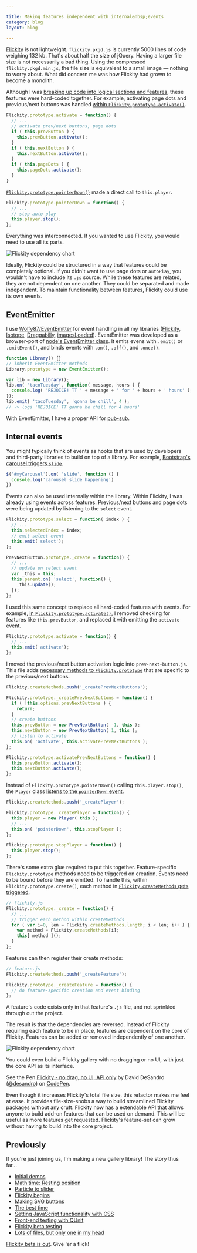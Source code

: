 ```yaml
---

title: Making features independent with internal&nbsp;events
category: blog
layout: blog

---
```


[Flickity](http://flickity.metafizzy.co) is not lightweight. `flickity.pkgd.js` is currently 5000 lines of code weighing 132 kb. That's about half the size of jQuery. Having a larger file size is not necessarily a bad thing. Using the compressed `flickity.pkgd.min.js`, the file size is equivalent to a small image — nothing to worry about. What did concern me was how Flickity had grown to become a monolith.

Although I was [breaking up code into logical sections and features](/blog/lots-of-files/), these features were hard-coded together. For example, activating page dots and previous/next buttons was handled [within `Flickity.prototype.activate()`](https://github.com/metafizzy/flickity/blob/v0.1.0/js/flickity.js#L202-L211).

``` js
Flickity.prototype.activate = function() {
  // ...
  // activate prev/next buttons, page dots
  if ( this.prevButton ) {
    this.prevButton.activate();
  }
  if ( this.nextButton ) {
    this.nextButton.activate();
  }
  if ( this.pageDots ) {
    this.pageDots.activate();
  }
}
```

[`Flickity.prototype.pointerDown()`](https://github.com/metafizzy/flickity/blob/v0.1.0/js/drag.js#L105) made a direct call to `this.player`.

``` js
Flickity.prototype.pointerDown = function() {
  // ...
  // stop auto play
  this.player.stop();
};
```

Everything was interconnected. If you wanted to use Flickity, you would need to use all its parts.

![Flickity dependency chart](http://i.imgur.com/o8gyxW4.png)

Ideally, Flickity could be structured in a way that features could be completely optional. If you didn't want to use page dots or `autoPlay`, you wouldn't have to include its `.js` source. While these features are related, they are not dependent on one another. They could be separated and made independent. To maintain functionality between features, Flickity could use its own events.

## EventEmitter

I use [Wolfy87/EventEmitter](https://github.com/Wolfy87/EventEmitter) for event handling in all my libraries ([Flickity](http://flickity.metafizzy.co), [Isotope](http://isotope.metafizzy.co), [Draggabilly](http://draggabilly.desandro.com), [imagesLoaded](http://imagesloaded.desandro.com)). EventEmitter was developed as a browser-port of [node's EventEmitter class](http://nodejs.org/api/events.html#events_class_events_eventemitter). It emits evens with `.emit()` or `.emitEvent()`, and binds events with `.on()`, `.off()`, and `.once()`.

``` js
function Library() {}
// inherit EventEmitter methods
Library.prototype = new EventEmitter();

var lib = new Library();
lib.on( 'tacoTuesday', function( message, hours ) {
  console.log( 'REJOICE! TT ' + message + ' for ' + hours + ' hours' );
});
lib.emit( 'tacoTuesday', 'gonna be chill', 4 );
// -> logs 'REJOICE! TT gonna be chill for 4 hours'
```

With EventEmitter, I have a proper API for [pub-sub](http://en.wikipedia.org/wiki/Publish%E2%80%93subscribe_pattern).

## Internal events

You might typically think of events as hooks that are used by developers and third-party libraries to build on top of a library. For example, [Bootstrap's carousel triggers `slide`](http://getbootstrap.com/javascript/#carousel-events).

``` js
$('#myCarousel').on( 'slide', function () {
  console.log('carousel slide happening')
})
```

Events can also be used internally within the library. Within Flickity, I was already using events across features. Previous/next buttons and page dots were being updated by listening to the `select` event.

``` js
Flickity.prototype.select = function( index ) {
  // ...
  this.selectedIndex = index;
  // emit select event
  this.emit('select');
};

PrevNextButton.prototype._create = function() {
  // ...
  // update on select event
  var _this = this;
  this.parent.on( 'select', function() {
    _this.update();
  });
};
```

I used this same concept to replace all hard-coded features with events. For example, [in `Flickity.prototype.activate()`](https://github.com/metafizzy/flickity/blob/70cf18a7eb/js/flickity.js#L192), I removed checking for features like `this.prevButton`, and replaced it with emitting the `activate` event.

``` js
Flickity.prototype.activate = function() {
  // ...
  this.emit('activate');
};
```

I moved the previous/next button activation logic into `prev-next-button.js`. This file adds [necessary methods to `Flickity.prototype`](https://github.com/metafizzy/flickity/blob/70cf18a7eb/js/prev-next-button.js#L198) that are specific to the previous/next buttons.

``` js
Flickity.createMethods.push('_createPrevNextButtons');

Flickity.prototype._createPrevNextButtons = function() {
  if ( !this.options.prevNextButtons ) {
    return;
  }
  // create buttons
  this.prevButton = new PrevNextButton( -1, this );
  this.nextButton = new PrevNextButton( 1, this );
  // listen to activate
  this.on( 'activate', this.activatePrevNextButtons );
};

Flickity.prototype.activatePrevNextButtons = function() {
  this.prevButton.activate();
  this.nextButton.activate();
};
```

Instead of `Flickity.prototype.pointerDown()` calling `this.player.stop()`, the `Player` class [listens to the `pointerDown` event](https://github.com/metafizzy/flickity/blob/70cf18a7eb/js/player.js#L141).

``` js
Flickity.createMethods.push('_createPlayer');

Flickity.prototype._createPlayer = function() {
  this.player = new Player( this );
  // ...
  this.on( 'pointerDown', this.stopPlayer );
};

Flickity.prototype.stopPlayer = function() {
  this.player.stop();
};
```

There's some extra glue required to put this together. Feature-specific `Flickity.prototype` methods need to be triggered on creation. Events need to be bound before they are emitted. To handle this, within `Flickity.prototype.create()`, each method in [`Flickity.createMethods` gets triggered](https://github.com/metafizzy/flickity/blob/70cf18a7eb/js/flickity.js#L143-L146).

``` js
// flickity.js
Flickity.prototype._create = function() {
  // ...
  // trigger each method within createMethods
  for ( var i=0, len = Flickity.createMethods.length; i < len; i++ ) {
    var method = Flickity.createMethods[i];
    this[ method ]();
  }
};
```

Features can then register their create methods:

``` js
// feature.js
Flickity.createMethods.push('_createFeature');

Flickity.prototype._createFeature = function() {
  // do feature-specific creation and event binding
};
```

A feature's code exists only in that feature's `.js` file, and not sprinkled through out the project.

The result is that the dependencies are reversed. Instead of Flickity requiring each feature to be in place, features are dependent on the core of Flickity. Features can be added or removed independently of one another.

![Flickity dependency chart](http://i.imgur.com/zcVp9EO.png)

You could even build a Flickity gallery with no dragging or no UI, with just the core API as its interface.

<p data-height="337" data-theme-id="0" data-slug-hash="RNLpqj" data-default-tab="result" data-user="desandro" class='codepen'>See the Pen <a href='http://codepen.io/desandro/pen/RNLpqj/'>Flickity - no drag, no UI, API only</a> by David DeSandro (<a href='http://codepen.io/desandro'>@desandro</a>) on <a href='http://codepen.io'>CodePen</a>.</p>
<script async src="//assets.codepen.io/assets/embed/ei.js"></script>

Even though it increases Flickity's total file size, this refactor makes me feel at ease. It provides file-size-snobs a way to build streamlined Flickity packages without any cruft. Flickity now has a extendable API that allows anyone to build add-on features that can be used on demand. This will be useful as more features get requested. Flickity's feature-set can grow without having to build into the core project.

## Previously

If you're just joining us, I'm making a new gallery library! The story thus far...

+ [Initial demos](/blog/initial-demos)
+ [Math time: Resting position](/blog/math-time-resting-position/)
+ [Particle to slider](/blog/particle-to-slider/)
+ [Flickity begins](/blog/flickity-begins/)
+ [Making SVG buttons](/blog/making-svg-buttons/)
+ [The best time](/blog/the-best-time/)
+ [Setting JavaScript functionality with CSS](/blog/setting-javascript-functionality-with-css/)
+ [Front-end testing with QUnit](/blog/front-end-testing-qunit/)
+ [Flickity beta testing](/blog/flickity-beta-testing/)
+ [Lots of files, but only one in my head](/blog/lots-of-files/)

[Flickity beta is out](http://flickity.metafizzy.co/). Give 'er a flick!
